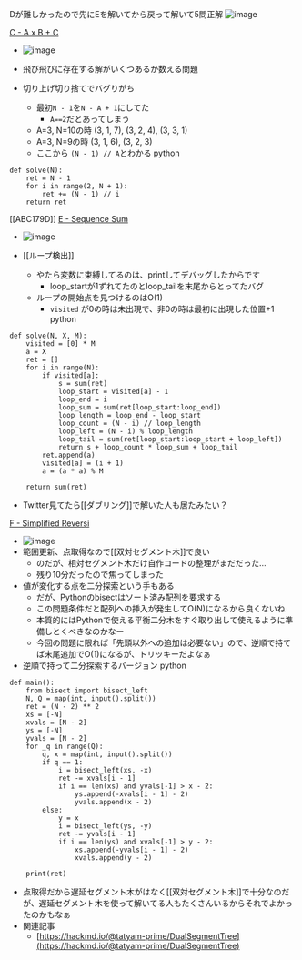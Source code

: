 
Dが難しかったので先にEを解いてから戻って解いて5問正解
![image](https://gyazo.com/1b1cfda315bbb1cd751451ec5b3ff6de/thumb/1000)

[C - A x B + C](https://atcoder.jp/contests/abc179/tasks/abc179_c)
- ![image](https://gyazo.com/26cf926e3eaf69b4d5887fc799ae4ed5/thumb/1000)

- 飛び飛びに存在する解がいくつあるか数える問題
- 切り上げ切り捨てでバグりがち
    - 最初`N - 1`を`N - A + 1`にしてた
        - `A==2`だとあってしまう
    - A=3, N=10の時 (3, 1, 7), (3, 2, 4), (3, 3, 1)
    - A=3, N=9の時 (3, 1, 6), (3, 2, 3)
    - ここから `(N - 1) // A`とわかる
python

```
def solve(N):
    ret = N - 1
    for i in range(2, N + 1):
        ret += (N - 1) // i
    return ret
```


[[ABC179D]]
[E - Sequence Sum](https://atcoder.jp/contests/abc179/tasks/abc179_e)
- ![image](https://gyazo.com/e62eff03c360b9b33d1aa6475b91817a/thumb/1000)

- [[ループ検出]]
    - やたら変数に束縛してるのは、printしてデバッグしたからです
        - loop_startが1ずれてたのとloop_tailを末尾からとってたバグ
    - ループの開始点を見つけるのはO(1)
        - `visited` が0の時は未出現で、非0の時は最初に出現した位置+1
python

```
def solve(N, X, M):
    visited = [0] * M
    a = X
    ret = []
    for i in range(N):
        if visited[a]:
            s = sum(ret)
            loop_start = visited[a] - 1
            loop_end = i
            loop_sum = sum(ret[loop_start:loop_end])
            loop_length = loop_end - loop_start
            loop_count = (N - i) // loop_length
            loop_left = (N - i) % loop_length
            loop_tail = sum(ret[loop_start:loop_start + loop_left])
            return s + loop_count * loop_sum + loop_tail
        ret.append(a)
        visited[a] = (i + 1)
        a = (a * a) % M

    return sum(ret)
```

- Twitter見てたら[[ダブリング]]で解いた人も居たみたい？

[F - Simplified Reversi](https://atcoder.jp/contests/abc179/tasks/abc179_f)
- ![image](https://gyazo.com/c75f91099aca8b95b10f33faaa847edb/thumb/1000)
- 範囲更新、点取得なので[[双対セグメント木]]で良い
    - のだが、相対セグメント木だけ自作コードの整理がまだだった…
    - 残り10分だったので焦ってしまった
- 値が変化する点を二分探索という手もある
    - だが、Pythonのbisectはソート済み配列を要求する
    - この問題条件だと配列への挿入が発生してO(N)になるから良くないね
    - 本質的にはPythonで使える平衡二分木をすぐ取り出して使えるように準備しとくべきなのかなー
    - 今回の問題に限れば「先頭以外への追加は必要ない」ので、逆順で持てば末尾追加でO(1)になるが、トリッキーだよなぁ
- 逆順で持って二分探索するバージョン
python

```
def main():
    from bisect import bisect_left
    N, Q = map(int, input().split())
    ret = (N - 2) ** 2
    xs = [-N]
    xvals = [N - 2]
    ys = [-N]
    yvals = [N - 2]
    for _q in range(Q):
        q, x = map(int, input().split())
        if q == 1:
            i = bisect_left(xs, -x)
            ret -= xvals[i - 1]
            if i == len(xs) and yvals[-1] > x - 2:
                ys.append(-xvals[i - 1] - 2)
                yvals.append(x - 2)
        else:
            y = x
            i = bisect_left(ys, -y)
            ret -= yvals[i - 1]
            if i == len(ys) and xvals[-1] > y - 2:
                xs.append(-yvals[i - 1] - 2)
                xvals.append(y - 2)

    print(ret)
```

- 点取得だから遅延セグメント木がはなく[[双対セグメント木]]で十分なのだが、遅延セグメント木を使って解いてる人もたくさんいるからそれでよかったのかもなぁ
- 関連記事
    - [https://hackmd.io/@tatyam-prime/DualSegmentTree](https://hackmd.io/@tatyam-prime/DualSegmentTree)
